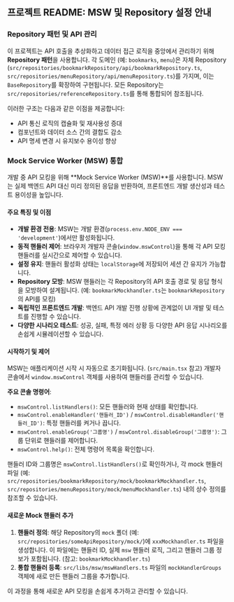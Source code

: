 ## 프로젝트 README: MSW 및 Repository 설정 안내

### Repository 패턴 및 API 관리

이 프로젝트는 API 호출을 추상화하고 데이터 접근 로직을 중앙에서 관리하기 위해 **Repository 패턴**을 사용합니다. 각 도메인 (예: `bookmarks`, `menu`)은 자체 Repository (`src/repositories/bookmarkRepository/api/bookmarkRepository.ts`, `src/repositories/menuRepository/api/menuRepository.ts`)를 가지며, 이는 `BaseRepository`를 확장하여 구현됩니다. 모든 Repository는 `src/repositories/referenceRepository.ts`를 통해 통합되어 참조됩니다.

이러한 구조는 다음과 같은 이점을 제공합니다:
* API 통신 로직의 캡슐화 및 재사용성 증대
* 컴포넌트와 데이터 소스 간의 결합도 감소
* API 명세 변경 시 유지보수 용이성 향상

### Mock Service Worker (MSW) 통합

개발 중 API 모킹을 위해 **Mock Service Worker (MSW)**를 사용합니다. MSW는 실제 백엔드 API 대신 미리 정의된 응답을 반환하여, 프론트엔드 개발 생산성과 테스트 용이성을 높입니다.

#### 주요 특징 및 이점

* **개발 환경 전용**: MSW는 개발 환경(`process.env.NODE_ENV === 'development'`)에서만 활성화됩니다.
* **동적 핸들러 제어**: 브라우저 개발자 콘솔(`window.mswControl`)을 통해 각 API 모킹 핸들러를 실시간으로 제어할 수 있습니다.
* **설정 유지**: 핸들러 활성화 상태는 `localStorage`에 저장되어 세션 간 유지가 가능합니다.
* **Repository 모방**: MSW 핸들러는 각 Repository의 API 호출 경로 및 응답 형식을 모방하여 설계됩니다. (예: `bookmarkMockhandler.ts`는 `bookmarkRepository`의 API를 모킹)
* **독립적인 프론트엔드 개발**: 백엔드 API 개발 진행 상황에 관계없이 UI 개발 및 테스트를 진행할 수 있습니다.
* **다양한 시나리오 테스트**: 성공, 실패, 특정 에러 상황 등 다양한 API 응답 시나리오를 손쉽게 시뮬레이션할 수 있습니다.

#### 시작하기 및 제어

MSW는 애플리케이션 시작 시 자동으로 초기화됩니다. (`src/main.tsx` 참고) 개발자 콘솔에서 `window.mswControl` 객체를 사용하여 핸들러를 관리할 수 있습니다.

**주요 콘솔 명령어**:

* `mswControl.listHandlers()`: 모든 핸들러와 현재 상태를 확인합니다.
* `mswControl.enableHandler('핸들러_ID')` / `mswControl.disableHandler('핸들러_ID')`: 특정 핸들러를 켜거나 끕니다.
* `mswControl.enableGroup('그룹명')` / `mswControl.disableGroup('그룹명')`: 그룹 단위로 핸들러를 제어합니다.
* `mswControl.help()`: 전체 명령어 목록을 확인합니다.

핸들러 ID와 그룹명은 `mswControl.listHandlers()`로 확인하거나, 각 mock 핸들러 파일 (예: `src/repositories/bookmarkRepository/mock/bookmarkMockhandler.ts`, `src/repositories/menuRepository/mock/menuMockhandler.ts`) 내의 상수 정의를 참조할 수 있습니다.

#### 새로운 Mock 핸들러 추가

1.  **핸들러 정의**: 해당 Repository의 `mock` 폴더 (예: `src/repositories/someApiRepository/mock/`)에 `xxxMockhandler.ts` 파일을 생성합니다. 이 파일에는 핸들러 ID, 실제 `msw` 핸들러 로직, 그리고 핸들러 그룹 정보가 포함됩니다. (참고: `bookmarkMockhandler.ts`)
2.  **통합 핸들러 등록**: `src/libs/msw/mswHandlers.ts` 파일의 `mockHandlerGroups` 객체에 새로 만든 핸들러 그룹을 추가합니다.

이 과정을 통해 새로운 API 모킹을 손쉽게 추가하고 관리할 수 있습니다.
